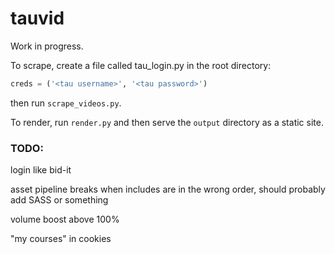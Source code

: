 # tauvid

Work in progress.

To scrape, create a file called tau_login.py in the root directory:

```python
creds = ('<tau username>', '<tau password>')
```

then run `scrape_videos.py`.

To render, run `render.py` and then serve the `output` directory as a static site.

### TODO:
login like bid-it

asset pipeline breaks when includes are in the wrong order, should probably add SASS or something

volume boost above 100%

"my courses" in cookies